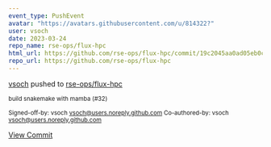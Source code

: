 ```yaml
---
event_type: PushEvent
avatar: "https://avatars.githubusercontent.com/u/814322?"
user: vsoch
date: 2023-03-24
repo_name: rse-ops/flux-hpc
html_url: https://github.com/rse-ops/flux-hpc/commit/19c2045aa0ad05eb0c4f4874d30abec9150d880c
repo_url: https://github.com/rse-ops/flux-hpc
---
```


<a href='https://github.com/vsoch' target='_blank'>vsoch</a> pushed to <a href='https://github.com/rse-ops/flux-hpc' target='_blank'>rse-ops/flux-hpc</a>

<small>build snakemake with mamba (#32)

Signed-off-by: vsoch <vsoch@users.noreply.github.com>
Co-authored-by: vsoch <vsoch@users.noreply.github.com></small>

<a href='https://github.com/rse-ops/flux-hpc/commit/19c2045aa0ad05eb0c4f4874d30abec9150d880c' target='_blank'>View Commit</a>